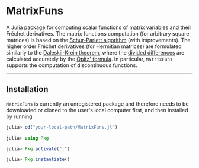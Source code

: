 # MatrixFuns

A Julia package for computing scalar functions of matrix variables and their Fréchet derivatives. The matrix functions computation (for arbitrary square matrices) is based on the [Schur-Parlett algorithm]( https://doi.org/10.1137/S0895479802410815) (with improvements). The higher order Fréchet derivatives (for Hermitian matrices) are formulated similarly to the [Daleskii-Krein theorem](https://www.ams.org/books/trans2/047/), where the [divided differences](https://en.wikipedia.org/wiki/Divided_differences) are calculated accurately by the [Opitz' formula](https://www.emis.de/journals/SAT/papers/2/). In particular, `MatrixFuns` supports the computation of discontinuous functions. 

---
## Installation
`MatrixFuns` is currently an unregistered package and therefore needs to be downloaded or cloned to the user's local computer first, and then installed by running

```julia
julia> cd("your-local-path/MatrixFuns.jl")

julia> using Pkg

julia> Pkg.activate(".")

julia> Pkg.instantiate()
```